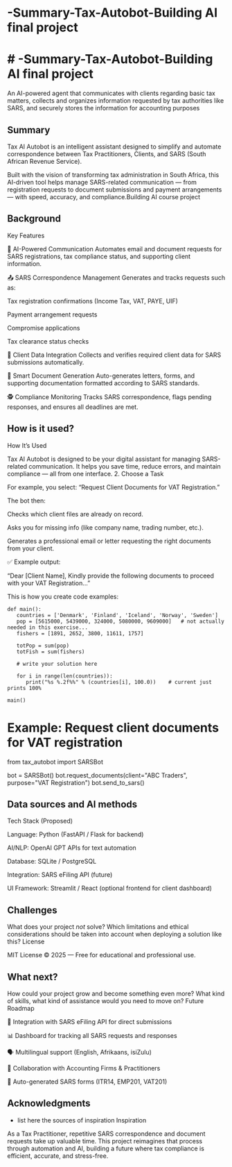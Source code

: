 # -Summary-Tax-Autobot-Building AI final project
# # -Summary-Tax-Autobot-Building AI final project
An AI-powered agent that communicates with clients regarding basic tax matters, collects and organizes information requested by tax authorities like SARS, and securely stores the information for accounting purposes

## Summary

Tax AI Autobot is an intelligent assistant designed to simplify and automate correspondence between Tax Practitioners, Clients, and SARS (South African Revenue Service).

Built with the vision of transforming tax administration in South Africa, this AI-driven tool helps manage SARS-related communication — from registration requests to document submissions and payment arrangements — with speed, accuracy, and compliance.Building AI course project


## Background

Key Features

🤖 AI-Powered Communication
Automates email and document requests for SARS registrations, tax compliance status, and supporting client information.

📤 SARS Correspondence Management
Generates and tracks requests such as:

Tax registration confirmations (Income Tax, VAT, PAYE, UIF)

Payment arrangement requests

Compromise applications

Tax clearance status checks

🧩 Client Data Integration
Collects and verifies required client data for SARS submissions automatically.

📑 Smart Document Generation
Auto-generates letters, forms, and supporting documentation formatted according to SARS standards.

🕵️ Compliance Monitoring
Tracks SARS correspondence, flags pending responses, and ensures all deadlines are met.


## How is it used?

How It’s Used

Tax AI Autobot is designed to be your digital assistant for managing SARS-related communication. It helps you save time, reduce errors, and maintain compliance — all from one interface.
2. Choose a Task

For example, you select:
“Request Client Documents for VAT Registration.”

The bot then:

Checks which client files are already on record.

Asks you for missing info (like company name, trading number, etc.).

Generates a professional email or letter requesting the right documents from your client.

✅ Example output:

“Dear [Client Name],
Kindly provide the following documents to proceed with your VAT Registration...”

This is how you create code examples:
```
def main():
   countries = ['Denmark', 'Finland', 'Iceland', 'Norway', 'Sweden']
   pop = [5615000, 5439000, 324000, 5080000, 9609000]   # not actually needed in this exercise...
   fishers = [1891, 2652, 3800, 11611, 1757]

   totPop = sum(pop)
   totFish = sum(fishers)

   # write your solution here

   for i in range(len(countries)):
      print("%s %.2f%%" % (countries[i], 100.0))    # current just prints 100%

main()
```
# Example: Request client documents for VAT registration
from tax_autobot import SARSBot

bot = SARSBot()
bot.request_documents(client="ABC Traders", purpose="VAT Registration")
bot.send_to_sars()


## Data sources and AI methods
Tech Stack (Proposed)

Language: Python (FastAPI / Flask for backend)

AI/NLP: OpenAI GPT APIs for text automation

Database: SQLite / PostgreSQL

Integration: SARS eFiling API (future)

UI Framework: Streamlit / React (optional frontend for client dashboard)
## Challenges

What does your project _not_ solve? Which limitations and ethical considerations should be taken into account when deploying a solution like this?
License

MIT License © 2025 — Free for educational and professional use.

## What next?

How could your project grow and become something even more? What kind of skills, what kind of assistance would you  need to move on? 
Future Roadmap

🔐 Integration with SARS eFiling API for direct submissions

📊 Dashboard for tracking all SARS requests and responses

🗣️ Multilingual support (English, Afrikaans, isiZulu)

🤝 Collaboration with Accounting Firms & Practitioners

🧾 Auto-generated SARS forms (ITR14, EMP201, VAT201)

## Acknowledgments

* list here the sources of inspiration 
Inspiration

As a Tax Practitioner, repetitive SARS correspondence and document requests take up valuable time.
This project reimagines that process through automation and AI, building a future where tax compliance is efficient, accurate, and stress-free.


